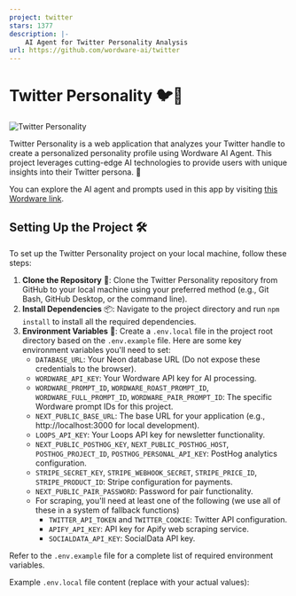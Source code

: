 ```yaml
---
project: twitter
stars: 1377
description: |-
    AI Agent for Twitter Personality Analysis
url: https://github.com/wordware-ai/twitter
---
```


# Twitter Personality 🐦🧠

![Twitter Personality](https://twitter.wordware.ai/social/og.png)

Twitter Personality is a web application that analyzes your Twitter handle to create a personalized personality profile using Wordware AI Agent. This project leverages cutting-edge AI technologies to provide users with unique insights into their Twitter persona. 🚀

You can explore the AI agent and prompts used in this app by visiting [this Wordware link](https://app.wordware.ai/share/2436ad08-5374-4750-a0f9-105080ff97ea/playground).

## Setting Up the Project 🛠️

To set up the Twitter Personality project on your local machine, follow these steps:

1. **Clone the Repository** 📂: Clone the Twitter Personality repository from GitHub to your local machine using your preferred method (e.g., Git Bash, GitHub Desktop, or the command line).
2. **Install Dependencies** 📦: Navigate to the project directory and run `npm install` to install all the required dependencies.
3. **Environment Variables** 🔐: Create a `.env.local` file in the project root directory based on the `.env.example` file. Here are some key environment variables you'll need to set:
   - `DATABASE_URL`: Your Neon database URL (Do not expose these credentials to the browser).
   - `WORDWARE_API_KEY`: Your Wordware API key for AI processing.
   - `WORDWARE_PROMPT_ID`, `WORDWARE_ROAST_PROMPT_ID`, `WORDWARE_FULL_PROMPT_ID`, `WORDWARE_PAIR_PROMPT_ID`: The specific Wordware prompt IDs for this project.
   - `NEXT_PUBLIC_BASE_URL`: The base URL for your application (e.g., http://localhost:3000 for local development).
   - `LOOPS_API_KEY`: Your Loops API key for newsletter functionality.
   - `NEXT_PUBLIC_POSTHOG_KEY`, `NEXT_PUBLIC_POSTHOG_HOST`, `POSTHOG_PROJECT_ID`, `POSTHOG_PERSONAL_API_KEY`: PostHog analytics configuration.
   - `STRIPE_SECRET_KEY`, `STRIPE_WEBHOOK_SECRET`, `STRIPE_PRICE_ID`, `STRIPE_PRODUCT_ID`: Stripe configuration for payments.
   - `NEXT_PUBLIC_PAIR_PASSWORD`: Password for pair functionality.
   - For scraping, you'll need at least one of the following (we use all of these in a system of fallback functions)
     - `TWITTER_API_TOKEN` and `TWITTER_COOKIE`: Twitter API configuration.
     - `APIFY_API_KEY`: API key for Apify web scraping service.
     - `SOCIALDATA_API_KEY`: SocialData API key.

Refer to the `.env.example` file for a complete list of required environment variables.

Example `.env.local` file content (replace with your actual values):

